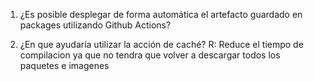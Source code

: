 1. ¿Es posible desplegar de forma automática el
artefacto guardado en packages utilizando Github Actions?

2. ¿En que ayudaría utilizar la acción de caché?
R: Reduce el tiempo de compilacion ya que no tendra que volver a descargar todos los paquetes e imagenes 